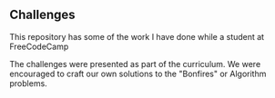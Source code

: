 ## Challenges

This repository has some of the work I have done while a student at FreeCodeCamp

The challenges were presented as part of the curriculum.  We were encouraged to craft our own solutions to the "Bonfires" or Algorithm problems. 

